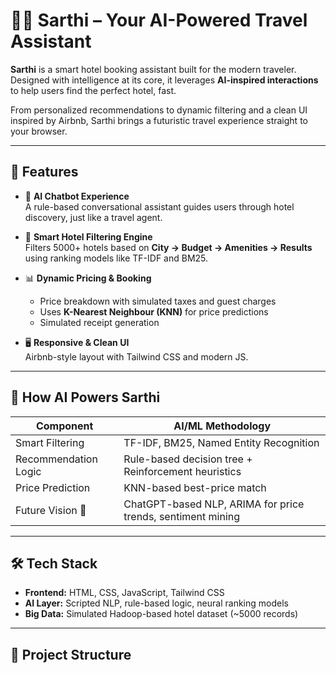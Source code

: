 # 🤖✨ Sarthi – Your AI-Powered Travel Assistant

**Sarthi** is a smart hotel booking assistant built for the modern traveler. Designed with intelligence at its core, it leverages **AI-inspired interactions** to help users find the perfect hotel, fast.

From personalized recommendations to dynamic filtering and a clean UI inspired by Airbnb, Sarthi brings a futuristic travel experience straight to your browser.

---

## 🚀 Features

- 🧠 **AI Chatbot Experience**  
  A rule-based conversational assistant guides users through hotel discovery, just like a travel agent.

- 🏨 **Smart Hotel Filtering Engine**  
  Filters 5000+ hotels based on **City → Budget → Amenities → Results** using ranking models like TF-IDF and BM25.

- 📊 **Dynamic Pricing & Booking**  
  - Price breakdown with simulated taxes and guest charges  
  - Uses **K-Nearest Neighbour (KNN)** for price predictions  
  - Simulated receipt generation

- 🖥️ **Responsive & Clean UI**  
  Airbnb-style layout with Tailwind CSS and modern JS.

---

## 🧠 How AI Powers Sarthi

| Component               | AI/ML Methodology                                          |
|------------------------|-------------------------------------------------------------|
| Smart Filtering         | TF-IDF, BM25, Named Entity Recognition                      |
| Recommendation Logic    | Rule-based decision tree + Reinforcement heuristics         |
| Price Prediction        | KNN-based best-price match                                  |
| Future Vision 🚀        | ChatGPT-based NLP, ARIMA for price trends, sentiment mining |

---

## 🛠️ Tech Stack

- **Frontend:** HTML, CSS, JavaScript, Tailwind CSS  
- **AI Layer:** Scripted NLP, rule-based logic, neural ranking models  
- **Big Data:** Simulated Hadoop-based hotel dataset (~5000 records)

---

## 📂 Project Structure

